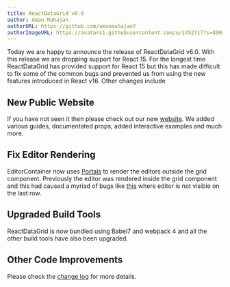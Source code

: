 ```yaml
---
title: ReactDataGrid v6.0 
author: Aman Mahajan
authorURL: https://github.com/amanmahajan7
authorImageURL: https://avatars1.githubusercontent.com/u/1452717?s=400&u=91ec7f696d17d8d4cd04a71cbcd7e4d3b0a2de8a&v=4
---
```


Today we are happy to announce the release of ReactDataGrid v6.0. With this release we are dropping support for React 15. For the longest time ReactDataGrid has provided support for React 15 but this has made difficult to fix some of the common bugs and prevented us from using the new features introduced in React v16. Other changes include

## New Public Website
If you have not seen it then please check out our new [website](http://adazzle.github.io/react-data-grid/). We added various guides, documentated props, added interactive examples and much more.

## Fix Editor Rendering
EditorContainer now uses [Portals](https://reactjs.org/docs/portals.html) to render the editors outside the grid component. Previously the editor was rendered inside the grid component and this had caused a myriad of bugs like [this](https://github.com/adazzle/react-data-grid/issues/1271) where editor is not visible on the last row. 

## Upgraded Build Tools
ReactDataGrid is now bundled using Babel7 and webpack 4 and all the other build tools have also been upgraded.

## Other Code Improvements
Please check the [change log](https://adazzle.github.io/react-data-grid/docs/changelog) for more details.
